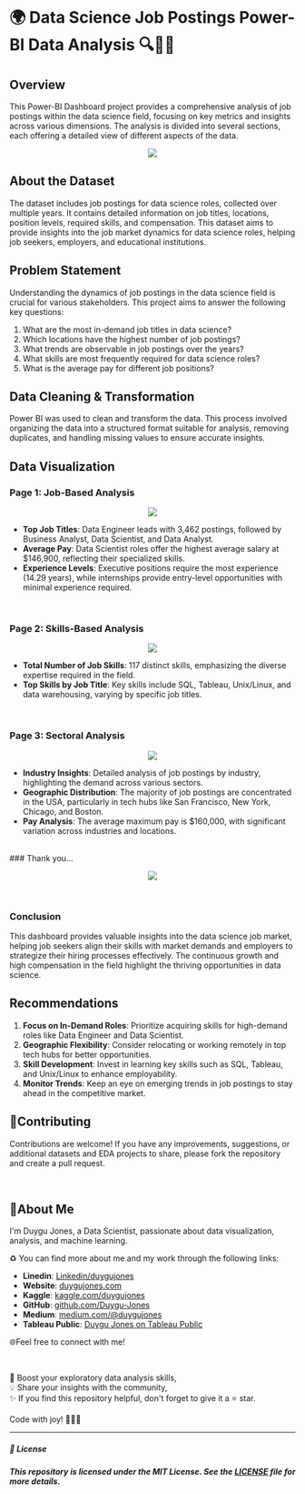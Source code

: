 # 🌍 Data Science Job Postings Power-BI Data Analysis 🔍🧑‍🔬

## Overview

This Power-BI Dashboard project provides a comprehensive analysis of job postings within the data science field, focusing on key metrics and insights across various dimensions. 
The analysis is divided into several sections, each offering a detailed view of different aspects of the data.

<p align="center">
  <img src="https://github.com/Duygu-Jones/Dashboard_Projects/blob/main/POWER_BI/POWERBI_02_Job_Posting_Analysis/01-Analysis-Overview.png">
</p>

## About the Dataset

The dataset includes job postings for data science roles, collected over multiple years. It contains detailed information on job titles, locations, position levels, required skills, and compensation. 
This dataset aims to provide insights into the job market dynamics for data science roles, helping job seekers, employers, and educational institutions.

## Problem Statement

Understanding the dynamics of job postings in the data science field is crucial for various stakeholders. This project aims to answer the following key questions:
1. What are the most in-demand job titles in data science?
2. Which locations have the highest number of job postings?
3. What trends are observable in job postings over the years?
4. What skills are most frequently required for data science roles?
5. What is the average pay for different job positions?

## Data Cleaning & Transformation

Power BI was used to clean and transform the data. This process involved organizing the data into a structured format suitable for analysis, removing duplicates, and handling missing values to ensure accurate insights.

## Data Visualization

### Page 1: Job-Based Analysis

<p align="center">
  <img src="https://github.com/Duygu-Jones/Dashboard_Projects/blob/main/POWER_BI/POWERBI_02_Job_Posting_Analysis/02-Job-Based%20Analysis.png">
</p>

- **Top Job Titles**: Data Engineer leads with 3,462 postings, followed by Business Analyst, Data Scientist, and Data Analyst.
- **Average Pay**: Data Scientist roles offer the highest average salary at $146,900, reflecting their specialized skills.
- **Experience Levels**: Executive positions require the most experience (14.29 years), while internships provide entry-level opportunities with minimal experience required.

<br>

### Page 2: Skills-Based Analysis

<p align="center">
  <img src="https://github.com/Duygu-Jones/Dashboard_Projects/blob/main/POWER_BI/POWERBI_02_Job_Posting_Analysis/03-Skills-Based%20Analysis.png">
</p>

- **Total Number of Job Skills**: 117 distinct skills, emphasizing the diverse expertise required in the field.
- **Top Skills by Job Title**: Key skills include SQL, Tableau, Unix/Linux, and data warehousing, varying by specific job titles.

<br>

### Page 3: Sectoral Analysis

<p align="center">
  <img src="https://github.com/Duygu-Jones/Dashboard_Projects/blob/main/POWER_BI/POWERBI_02_Job_Posting_Analysis/04-Industry-Based%20Analysis.png">
</p>

- **Industry Insights**: Detailed analysis of job postings by industry, highlighting the demand across various sectors.
- **Geographic Distribution**: The majority of job postings are concentrated in the USA, particularly in tech hubs like San Francisco, New York, Chicago, and Boston.
- **Pay Analysis**: The average maximum pay is $160,000, with significant variation across industries and locations.

<br>
### Thank you...
<p align="center">
  <img src="https://github.com/Duygu-Jones/Dashboard_Projects/blob/main/POWER_BI/POWERBI_02_Job_Posting_Analysis/Analysis-END.png">
</p>

<br>

### Conclusion

This dashboard provides valuable insights into the data science job market, helping job seekers align their skills with market demands and employers to strategize their hiring processes effectively. The continuous growth and high compensation in the field highlight the thriving opportunities in data science.

## Recommendations

1. **Focus on In-Demand Roles**: Prioritize acquiring skills for high-demand roles like Data Engineer and Data Scientist.
2. **Geographic Flexibility**: Consider relocating or working remotely in top tech hubs for better opportunities.
3. **Skill Development**: Invest in learning key skills such as SQL, Tableau, and Unix/Linux to enhance employability.
4. **Monitor Trends**: Keep an eye on emerging trends in job postings to stay ahead in the competitive market.



## 🤝Contributing

Contributions are welcome! If you have any improvements, suggestions, or additional datasets and EDA projects to share, please fork the repository and create a pull request.

<br>

## 🌱About Me 

I'm Duygu Jones, a Data Scientist, passionate about data visualization, analysis, and machine learning. 

♻️ You can find more about me and my work through the following links:

- **Linedin**: [Linkedin/duygujones](https://www.linkedin.com/in/duygujones/)
- **Website**: [duygujones.com](https://duygujones.vercel.app/)
- **Kaggle**: [kaggle.com/duygujones](https://www.kaggle.com/duygujones)
- **GitHub**: [github.com/Duygu-Jones](https://github.com/Duygu-Jones)
- **Medium**: [medium.com/@duygujones](https://medium.com/@duygujones)
- **Tableau Public**: [Duygu Jones on Tableau Public](https://public.tableau.com/app/profile/duygu.jones/vizzes)

🌐Feel free to connect with me!

<br>

🎯 Boost your exploratory data analysis skills,<br>
💡 Share your insights with the community,<br>
✨ If you find this repository helpful, don't forget to give it a ⭐ star.<br>

Code with joy! 👩‍💻✨

---



##### 📜 License

##### This repository is licensed under the MIT License. See the [LICENSE](LICENSE) file for more details.
